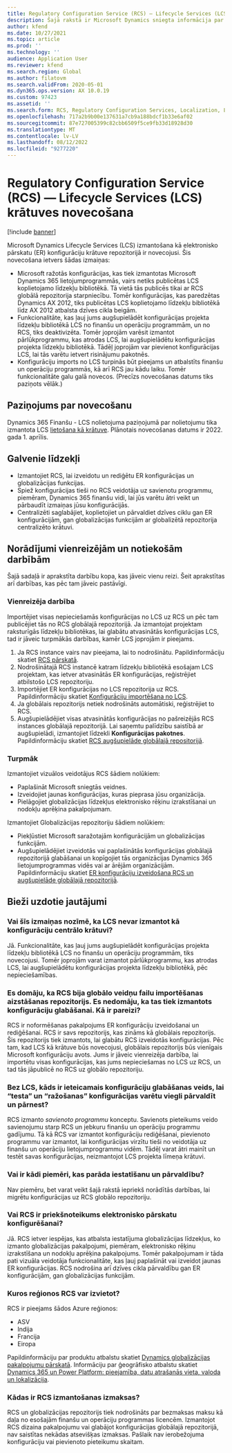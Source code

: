 ```yaml
---
title: Regulatory Configuration Service (RCS) – Lifecycle Services (LCS) krātuves novecošana
description: Šajā rakstā ir Microsoft Dynamics sniegta informācija par Lifecycle Services (LCS) krātuves nolietojumu, kas ir plānota kā daļa no regulēšanas konfigurācijas pakalpojuma (RCS) globālā repozitorija atrites.
author: kfend
ms.date: 10/27/2021
ms.topic: article
ms.prod: ''
ms.technology: ''
audience: Application User
ms.reviewer: kfend
ms.search.region: Global
ms.author: filatovm
ms.search.validFrom: 2020-05-01
ms.dyn365.ops.version: AX 10.0.19
ms.custom: 97423
ms.assetid: ''
ms.search.form: RCS, Regulatory Configuration Services, Localization, LCS storage, LCS storage deprecation
ms.openlocfilehash: 717a2b9b00e137631a7cb9a188bdcf1b33e6af02
ms.sourcegitcommit: 87e727005399c82cbb6509f5ce9fb33d18928d30
ms.translationtype: MT
ms.contentlocale: lv-LV
ms.lasthandoff: 08/12/2022
ms.locfileid: "9277220"
---
```

# <a name="regulatory-configuration-service-rcs--lifecycle-services-lcs-storage-deprecation"></a>Regulatory Configuration Service (RCS) — Lifecycle Services (LCS) krātuves novecošana

[!include [banner](../includes/banner.md)]

Microsoft Dynamics Lifecycle Services (LCS) izmantošana kā elektronisko pārskatu (ER) konfigurāciju krātuve repozitorijā ir novecojusi. Šis novecošana ietvers šādas izmaiņas:

- Microsoft ražotās konfigurācijas, kas tiek izmantotas Microsoft Dynamics 365 lietojumprogrammās, vairs netiks publicētas LCS koplietojamo līdzekļu bibliotēkā. Tā vietā tās publicēs tikai ar RCS globālā repozitorija starpniecību. Tomēr konfigurācijas, kas paredzētas Dynamics AX 2012, tiks publicētas LCS koplietojamo līdzekļu bibliotēkā līdz AX 2012 atbalsta dzīves cikla beigām.
- Funkcionalitāte, kas ļauj jums augšupielādēt konfigurācijas projekta līdzekļu bibliotēkā LCS no finanšu un operāciju programmām, un no RCS, tiks deaktivizēta. Tomēr joprojām varēsit izmantot pārlūkprogrammu, kas atrodas LCS, lai augšupielādētu konfigurācijas projekta līdzekļu bibliotēkā. Tādēļ joprojām var pievienot konfigurācijas LCS, lai tās varētu ietvert risinājumu pakotnēs.
- Konfigurāciju imports no LCS turpinās būt pieejams un atbalstīts finanšu un operāciju programmās, kā arī RCS jau kādu laiku. Tomēr funkcionalitāte galu galā novecos. (Precīzs novecošanas datums tiks paziņots vēlāk.)

## <a name="deprecation-notice"></a>Paziņojums par novecošanu

Dynamics 365 Finanšu - LCS nolietojuma paziņojumā par nolietojumu tika izmantota LCS [lietošana kā krātuve](../get-started/removed-deprecated-features-finance.md#features-removed-or-deprecated-in-the-finance-10017-release). Plānotais novecošanas datums ir 2022. gada 1. aprīlis.

## <a name="key-features"></a>Galvenie līdzekļi

- Izmantojiet RCS, lai izveidotu un rediģētu ER konfigurācijas un globalizācijas funkcijas.
- Spiež konfigurācijas tieši no RCS veidotāja uz savienotu programmu, piemēram, Dynamics 365 finanšu vidi, lai jūs varētu ātri veikt un pārbaudīt izmaiņas jūsu konfigurācijās.
- Centralizēti saglabājiet, koplietojiet un pārvaldiet dzīves ciklu gan ER konfigurācijām, gan globalizācijas funkcijām ar globalizētā repozitorija centralizēto krātuvi.

## <a name="guidance-for-one-time-and-ongoing-actions"></a>Norādījumi vienreizējām un notiekošām darbībām

Šajā sadaļā ir aprakstīta darbību kopa, kas jāveic vienu reizi. Šeit aprakstītas arī darbības, kas pēc tam jāveic pastāvīgi.

### <a name="one-time-action"></a>Vienreizēja darbība

Importējiet visas nepieciešamās konfigurācijas no LCS uz RCS un pēc tam publicējiet tās no RCS globālajā repozitorijā. Ja izmantojat projektam raksturīgās līdzekļu bibliotēkas, lai glabātu atvasinātās konfigurācijas LCS, tad ir jāveic turpmākās darbības, kamēr LCS joprojām ir pieejams.

1. Ja RCS instance vairs nav pieejama, lai to nodrošinātu. Papildinformāciju skatiet [RCS pārskatā](rcs-overview.md).
2. Nodrošinātajā RCS instancē katram līdzekļu bibliotēkā esošajam LCS projektam, kas ietver atvasinātās ER konfigurācijas, reģistrējiet atbilstošo LCS repozitoriju.
3. Importējiet ER konfigurācijas no LCS repozitorija uz RCS. Papildinformāciju skatiet [Konfigurāciju importēšana no LCS](/dynamics365/fin-ops-core/dev-itpro/analytics/tasks/er-import-configuration-lifecycle-services).
4. Ja globālais repozitorijs netiek nodrošināts automātiski, reģistrējiet to RCS.
5. Augšupielādējiet visas atvasinātās konfigurācijas no pašreizējās RCS instances globālajā repozitorijā. Lai saņemtu palīdzību saistībā ar augšupielādi, izmantojiet līdzekli **Konfigurācijas pakotnes**. Papildinformāciju skatiet [RCS augšupielāde globālajā repositorijā](rcs-global-repo-upload.md).

### <a name="going-forward"></a>Turpmāk

Izmantojiet vizuālos veidotājus RCS šādiem nolūkiem:

- Paplašināt Microsoft sniegtās veidnes.
- Izveidojiet jaunas konfigurācijas, kuras pieprasa jūsu organizācija.
- Pielāgojiet globalizācijas līdzekļus elektronisko rēķinu izrakstīšanai un nodokļu aprēķina pakalpojumam.

Izmantojiet Globalizācijas repozitoriju šādiem nolūkiem:

- Piekļūstiet Microsoft saražotajām konfigurācijām un globalizācijas funkcijām.
- Augšupielādējiet izveidotās vai paplašinātās konfigurācijas globālajā repozitorijā glabāšanai un kopīgojiet tās organizācijas Dynamics 365 lietojumprogrammas vidēs vai ar ārējām organizācijām. Papildinformāciju skatiet [ER konfigurāciju izveidošana RCS un augšupielāde globālajā repozitorijā](rcs-global-repo-upload.md).

## <a name="frequently-asked-questions"></a>Bieži uzdotie jautājumi

### <a name="does-this-change-mean-that-lcs-cant-be-used-as-central-storage-for-configurations"></a>Vai šīs izmaiņas nozīmē, ka LCS nevar izmantot kā konfigurāciju centrālo krātuvi?

Jā. Funkcionalitāte, kas ļauj jums augšupielādēt konfigurācijas projekta līdzekļu bibliotēkā LCS no finanšu un operāciju programmām, tiks novecojusi. Tomēr joprojām varat izmantot pārlūkprogrammu, kas atrodas LCS, lai augšupielādētu konfigurācijas projekta līdzekļu bibliotēkā, pēc nepieciešamības.

### <a name="i-thought-that-rcs-was-a-replacement-repository-for-importing-global-template-files-i-didnt-think-that-its-used-to-store-configurations-which-is-correct"></a>Es domāju, ka RCS bija globālo veidņu failu importēšanas aizstāšanas repozitorijs. Es nedomāju, ka tas tiek izmantots konfigurāciju glabāšanai. Kā ir pareizi?

RCS ir noformēšanas pakalpojums ER konfigurāciju izveidošanai un rediģēšanai. RCS ir savs repozitorijs, kas zināms kā globālais repozitorijs. Šis repozitorijs tiek izmantots, lai glabātu RCS izveidotās konfigurācijas. Pēc tam, kad LCS kā krātuve būs novecojusi, globālais repozitorijs būs vienīgais Microsoft konfigurāciju avots. Jums ir jāveic vienreizēja darbība, lai importētu visas konfigurācijas, kas jums nepieciešamas no LCS uz RCS, un tad tās jāpublicē no RCS uz globālo repozitoriju.

### <a name="without-lcs-what-is-the-suggested-way-to-store-configurations-so-that-test-and-production-configurations-can-easily-be-managed-and-transferred"></a>Bez LCS, kāds ir ieteicamais konfigurāciju glabāšanas veids, lai “testa” un “ražošanas” konfigurācijas varētu viegli pārvaldīt un pārnest?

RCS izmanto *savienoto programmu* konceptu. Savienots pieteikums veido savienojumu starp RCS un jebkuru finanšu un operāciju programmu gadījumu. Tā kā RCS var izmantot konfigurāciju rediģēšanai, pievienoto programmu var izmantot, lai konfigurācijas virzītu tieši no veidotāja uz finanšu un operāciju lietojumprogrammu vidēm. Tādēļ varat ātri mainīt un testēt savas konfigurācijas, neizmantojot LCS projekta līmeņa krātuvi.

### <a name="are-there-any-examples-that-show-the-setup-and-management"></a>Vai ir kādi piemēri, kas parāda iestatīšanu un pārvaldību?

Nav piemēru, bet varat veikt šajā rakstā iepriekš norādītās darbības, lai migrētu konfigurācijas uz RCS globālo repozitoriju.

### <a name="is-rcs-a-prerequisite-to-configure-electronic-reporting"></a>Vai RCS ir priekšnoteikums elektronisko pārskatu konfigurēšanai?

Jā. RCS ietver iespējas, kas atbalsta iestatījuma globalizācijas līdzekļus, ko izmanto globalizācijas pakalpojumi, piemēram, elektronisko rēķinu izrakstīšana un nodokļu aprēķina pakalpojums. Tomēr pakalpojumam ir tāda pati vizuāla veidotāja funkcionalitāte, kas ļauj paplašināt vai izveidot jaunas ER konfigurācijas. RCS nodrošina arī dzīves cikla pārvaldību gan ER konfigurācijām, gan globalizācijas funkcijām.

### <a name="which-regions-can-rcs-be-deployed-in"></a>Kuros reģionos RCS var izvietot?

RCS ir pieejams šādos Azure reģionos:

- ASV
- Indija
- Francija
- Eiropa

Papildinformāciju par produktu atbalstu skatiet [Dynamics globalizācijas pakalpojumu pārskatā](globalization-services-overview.md). Informāciju par ģeogrāfisko atbalstu skatiet [Dynamics 365 un Power Platform: pieejamība, datu atrašanās vieta, valoda un lokalizācija](https://aka.ms/rcs/D365Productavailabilityguide).

### <a name="whats-the-cost-of-using-rcs"></a>Kādas ir RCS izmantošanas izmaksas?

RCS un globalizācijas repozitorijs tiek nodrošināts par bezmaksas maksu kā daļa no esošajām finanšu un operāciju programmas licencēm. Izmantojot RCS dizaina pakalpojumu vai glabājot konfigurācijas globālajā repozitorijā, nav saistītas nekādas atsevišķas izmaksas. Pašlaik nav ierobežojuma konfigurāciju vai pievienoto pieteikumu skaitam.
